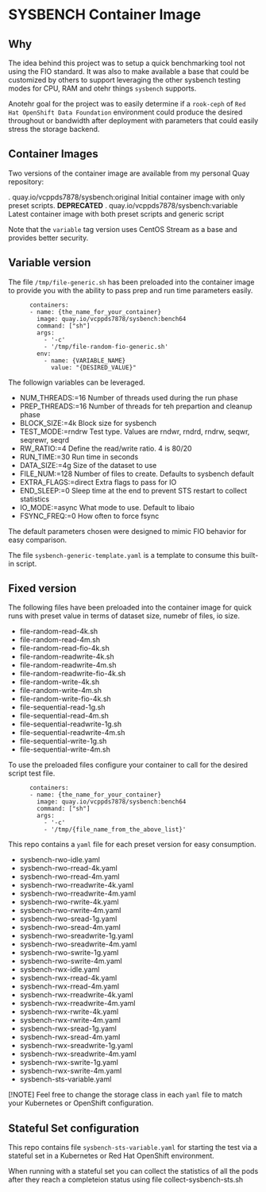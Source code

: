# SYSBENCH Container Image

## Why

The idea behind this project was to setup a quick benchmarking tool not using the FIO standard.
It was also to make available a base that could be customized by others to support leveraging
the other sysbench testing modes for CPU, RAM and otehr things `sysbench` supports.

Anotehr goal for the project was to easily determine if a `rook-ceph` of `Red Hat OpenShift Data Foundation`
environment could produce the desired throughout or bandwidth after deployment with parameters
that could easily stress the storage backend.

## Container Images

Two versions of the container image are available from my personal Quay repository:

. quay.io/vcppds7878/sysbench:original  Initial container image with only preset scripts. **DEPRECATED**
. quay.io/vcppds7878/sysbench:variable  Latest container image with both preset scripts and generic script

Note that the `variable` tag version uses CentOS Stream as a base and provides better security.

## Variable version

The file `/tmp/file-generic.sh` has been preloaded into the container image to provide
you with the ability to pass prep and run time parameters easily.

```
      containers:
      - name: {the_name_for_your_container}
        image: quay.io/vcppds7878/sysbench:bench64
        command: ["sh"]
        args:
          - '-c'
          - '/tmp/file-random-fio-generic.sh'
        env:
          - name: {VARIABLE_NAME}
            value: "{DESIRED_VALUE}"
```

The followign variables can be leveraged.

- NUM_THREADS:=16       Number of threads used during the run phase
- PREP_THREADS:=16      Number of threads for teh prepartion and cleanup phase
- BLOCK_SIZE:=4k        Block size for sysbench
- TEST_MODE:=rndrw      Test type. Values are rndwr, rndrd, rndrw, seqwr, seqrewr, seqrd
- RW_RATIO:=4           Define the read/write ratio. 4 is 80/20
- RUN_TIME:=30          Run time in seconds
- DATA_SIZE:=4g         Size of the dataset to use
- FILE_NUM:=128         Number of files to create. Defaults to sysbench default
- EXTRA_FLAGS:=direct   Extra flags to pass for IO
- END_SLEEP:=0          Sleep time at the end to prevent STS restart to collect statistics
- IO_MODE:=async        What mode to use. Default to libaio
- FSYNC_FREQ:=0         How often to force fsync
 
The default parameters chosen were designed to mimic FIO behavior for easy comparison.

The file `sysbench-generic-template.yaml` is a template to consume this built-in script.


## Fixed version

The following files have been preloaded into the container image for quick runs with preset value
in terms of dataset size, numebr of files, io size.

- file-random-read-4k.sh
- file-random-read-4m.sh
- file-random-read-fio-4k.sh
- file-random-readwrite-4k.sh
- file-random-readwrite-4m.sh
- file-random-readwrite-fio-4k.sh
- file-random-write-4k.sh
- file-random-write-4m.sh
- file-random-write-fio-4k.sh
- file-sequential-read-1g.sh
- file-sequential-read-4m.sh
- file-sequential-readwrite-1g.sh
- file-sequential-readwrite-4m.sh
- file-sequential-write-1g.sh
- file-sequential-write-4m.sh

To use the preloaded files configure your container to call for the desired script test file.

```
      containers:
      - name: {the_name_for_your_container}
        image: quay.io/vcppds7878/sysbench:bench64
        command: ["sh"]
        args:
          - '-c'
          - '/tmp/{file_name_from_the_above_list}'
```

This repo contains a `yaml` file for each preset version for easy consumption.

- sysbench-rwo-idle.yaml
- sysbench-rwo-rread-4k.yaml
- sysbench-rwo-rread-4m.yaml
- sysbench-rwo-rreadwrite-4k.yaml
- sysbench-rwo-rreadwrite-4m.yaml
- sysbench-rwo-rwrite-4k.yaml
- sysbench-rwo-rwrite-4m.yaml
- sysbench-rwo-sread-1g.yaml
- sysbench-rwo-sread-4m.yaml
- sysbench-rwo-sreadwrite-1g.yaml
- sysbench-rwo-sreadwrite-4m.yaml
- sysbench-rwo-swrite-1g.yaml
- sysbench-rwo-swrite-4m.yaml
- sysbench-rwx-idle.yaml
- sysbench-rwx-rread-4k.yaml
- sysbench-rwx-rread-4m.yaml
- sysbench-rwx-rreadwrite-4k.yaml
- sysbench-rwx-rreadwrite-4m.yaml
- sysbench-rwx-rwrite-4k.yaml
- sysbench-rwx-rwrite-4m.yaml
- sysbench-rwx-sread-1g.yaml
- sysbench-rwx-sread-4m.yaml
- sysbench-rwx-sreadwrite-1g.yaml
- sysbench-rwx-sreadwrite-4m.yaml
- sysbench-rwx-swrite-1g.yaml
- sysbench-rwx-swrite-4m.yaml
- sysbench-sts-variable.yaml

[!NOTE] Feel free to change the storage class in each `yaml` file to match your Kubernetes or
OpenShift configuration.

## Stateful Set configuration

This repo contains file `sysbench-sts-variable.yaml` for starting the test via a stateful set in a Kubernetes
or Red Hat OpenShift environment.

When running with a stateful set you can collect the statistics of all the pods after they
reach a completeion status using file collect-sysbench-sts.sh

